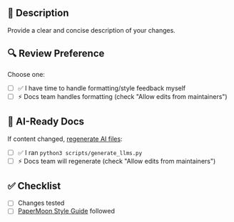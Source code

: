 ## 📝 Description

Provide a clear and concise description of your changes.

## 🔍 Review Preference

Choose one:
- [ ] ✅ I have time to handle formatting/style feedback myself 
- [ ] ⚡ Docs team handles formatting (check "Allow edits from maintainers")  

## 🤖 AI-Ready Docs

If content changed, [regenerate AI files](../CONTRIBUTING.md#making-changes):
- [ ] ✅ I ran `python3 scripts/generate_llms.py`  
- [ ] ⚡ Docs team will regenerate (check "Allow edits from maintainers")  

## ✅ Checklist

- [ ] Changes tested  
- [ ] [PaperMoon Style Guide](https://github.com/papermoonio/documentation-style-guide) followed